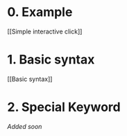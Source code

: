 # 0. Example
[[Simple interactive click]]

# 1. Basic syntax
[[Basic syntax]]
# 2. Special Keyword
_Added soon_

